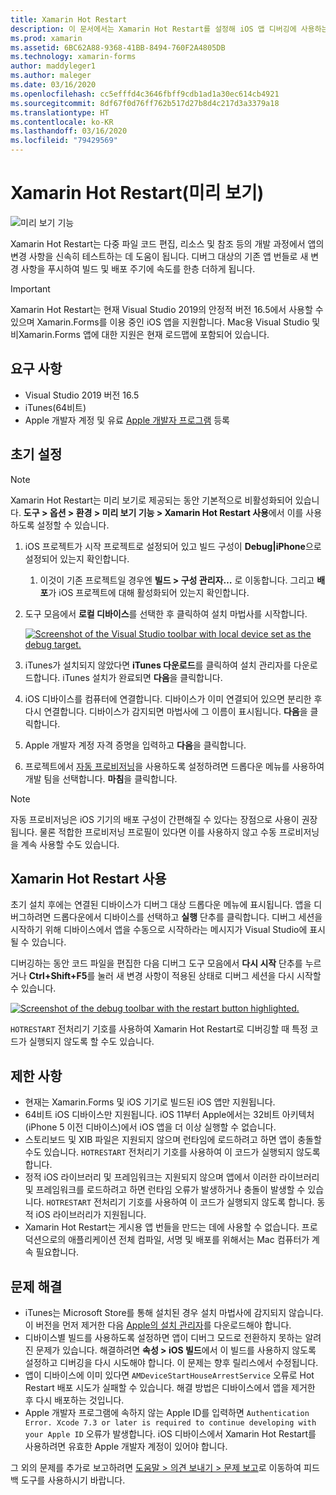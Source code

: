 ```yaml
---
title: Xamarin Hot Restart
description: 이 문서에서는 Xamarin Hot Restart를 설정해 iOS 앱 디버깅에 사용하는 방법을 설명합니다.
ms.prod: xamarin
ms.assetid: 6BC62A88-9368-41BB-8494-760F2A4805DB
ms.technology: xamarin-forms
author: maddyleger1
ms.author: maleger
ms.date: 03/16/2020
ms.openlocfilehash: cc5efffd4c3646fbff9cdb1ad1a30ec614cb4921
ms.sourcegitcommit: 8df67f0d76ff762b517d27b8d4c217d3a3379a18
ms.translationtype: HT
ms.contentlocale: ko-KR
ms.lasthandoff: 03/16/2020
ms.locfileid: "79429569"
---
```

# <a name="xamarin-hot-restart-preview"></a>Xamarin Hot Restart(미리 보기)

![미리 보기 기능](~/media/shared/preview.png)

Xamarin Hot Restart는 다중 파일 코드 편집, 리소스 및 참조 등의 개발 과정에서 앱의 변경 사항을 신속히 테스트하는 데 도움이 됩니다. 디버그 대상의 기존 앱 번들로 새 변경 사항을 푸시하여 빌드 및 배포 주기에 속도를 한층 더하게 됩니다.

> [!IMPORTANT]
> Xamarin Hot Restart는 현재 Visual Studio 2019의 안정적 버전 16.5에서 사용할 수 있으며 Xamarin.Forms를 이용 중인 iOS 앱을 지원합니다. Mac용 Visual Studio 및 비Xamarin.Forms 앱에 대한 지원은 현재 로드맵에 포함되어 있습니다.

## <a name="requirements"></a>요구 사항

- Visual Studio 2019 버전 16.5
- iTunes(64비트)
- Apple 개발자 계정 및 유료 [Apple 개발자 프로그램](https://developer.apple.com/programs) 등록


## <a name="initial-setup"></a>초기 설정

> [!NOTE]
> Xamarin Hot Restart는 미리 보기로 제공되는 동안 기본적으로 비활성화되어 있습니다. **도구 > 옵션 > 환경 > 미리 보기 기능 > Xamarin Hot Restart 사용**에서 이를 사용하도록 설정할 수 있습니다.

1. iOS 프로젝트가 시작 프로젝트로 설정되어 있고 빌드 구성이 **Debug|iPhone**으로 설정되어 있는지 확인합니다.

   1. 이것이 기존 프로젝트일 경우엔 **빌드 > 구성 관리자…** 로 이동합니다. 그리고 **배포**가 iOS 프로젝트에 대해 활성화되어 있는지 확인합니다.

2. 도구 모음에서 **로컬 디바이스**를 선택한 후 클릭하여 설치 마법사를 시작합니다.

    [![](hot-restart-images/toolbar.png "Screenshot of the Visual Studio toolbar with local device set as the debug target.")](hot-restart-images/toolbar.png)

3. iTunes가 설치되지 않았다면 **iTunes 다운로드**를 클릭하여 설치 관리자를 다운로드합니다. iTunes 설치가 완료되면 **다음**을 클릭합니다.

4. iOS 디바이스를 컴퓨터에 연결합니다. 디바이스가 이미 연결되어 있으면 분리한 후 다시 연결합니다. 디바이스가 감지되면 마법사에 그 이름이 표시됩니다. **다음**을 클릭합니다.

5. Apple 개발자 계정 자격 증명을 입력하고 **다음**을 클릭합니다.

6. 프로젝트에서 [자동 프로비저닝](~/ios/get-started/installation/device-provisioning/automatic-provisioning.md)을 사용하도록 설정하려면 드롭다운 메뉴를 사용하여 개발 팀을 선택합니다. **마침**을 클릭합니다.

> [!NOTE]
> 자동 프로비저닝은 iOS 기기의 배포 구성이 간편해질 수 있다는 장점으로 사용이 권장됩니다. 물론 적합한 프로비저닝 프로필이 있다면 이를 사용하지 않고 수동 프로비저닝을 계속 사용할 수도 있습니다.

## <a name="use-xamarin-hot-restart"></a>Xamarin Hot Restart 사용
초기 설치 후에는 연결된 디바이스가 디버그 대상 드롭다운 메뉴에 표시됩니다. 앱을 디버그하려면 드롭다운에서 디바이스를 선택하고 **실행** 단추를 클릭합니다. 디버그 세션을 시작하기 위해 디바이스에서 앱을 수동으로 시작하라는 메시지가 Visual Studio에 표시될 수 있습니다.

디버깅하는 동안 코드 파일을 편집한 다음 디버그 도구 모음에서 **다시 시작** 단추를 누르거나 **Ctrl+Shift+F5**를 눌러 새 변경 사항이 적용된 상태로 디버그 세션을 다시 시작할 수 있습니다.

[![](hot-restart-images/restart.png "Screenshot of the debug toolbar with the restart button highlighted.")](hot-restart-images/toolbar.png)

`HOTRESTART` 전처리기 기호를 사용하여 Xamarin Hot Restart로 디버깅할 때 특정 코드가 실행되지 않도록 할 수도 있습니다.

## <a name="limitations"></a>제한 사항

- 현재는 Xamarin.Forms 및 iOS 기기로 빌드된 iOS 앱만 지원됩니다.
- 64비트 iOS 디바이스만 지원됩니다. iOS 11부터 Apple에서는 32비트 아키텍처(iPhone 5 이전 디바이스)에서 iOS 앱을 더 이상 실행할 수 없습니다.
- 스토리보드 및 XIB 파일은 지원되지 않으며 런타임에 로드하려고 하면 앱이 충돌할 수도 있습니다. `HOTRESTART` 전처리기 기호를 사용하여 이 코드가 실행되지 않도록 합니다.
- 정적 iOS 라이브러리 및 프레임워크는 지원되지 않으며 앱에서 이러한 라이브러리 및 프레임워크를 로드하려고 하면 런타임 오류가 발생하거나 충돌이 발생할 수 있습니다. `HOTRESTART` 전처리기 기호를 사용하여 이 코드가 실행되지 않도록 합니다. 동적 iOS 라이브러리가 지원됩니다.
- Xamarin Hot Restart는 게시용 앱 번들을 만드는 데에 사용할 수 없습니다. 프로덕션으로의 애플리케이션 전체 컴파일, 서명 및 배포를 위해서는 Mac 컴퓨터가 계속 필요합니다.

## <a name="troubleshoot"></a>문제 해결

- iTunes는 Microsoft Store를 통해 설치된 경우 설치 마법사에 감지되지 않습니다. 이 버전을 먼저 제거한 다음 [Apple의 설치 관리자](https://go.microsoft.com/fwlink/?linkid=2101014)를 다운로드해야 합니다.
- 디바이스별 빌드를 사용하도록 설정하면 앱이 디버그 모드로 전환하지 못하는 알려진 문제가 있습니다. 해결하려면 **속성 > iOS 빌드**에서 이 빌드를 사용하지 않도록 설정하고 디버깅을 다시 시도해야 합니다. 이 문제는 향후 릴리스에서 수정됩니다.
- 앱이 디바이스에 이미 있다면 `AMDeviceStartHouseArrestService` 오류로 Hot Restart 배포 시도가 실패할 수 있습니다. 해결 방법은 디바이스에서 앱을 제거한 후 다시 배포하는 것입니다.
- Apple 개발자 프로그램에 속하지 않는 Apple ID를 입력하면 `Authentication Error. Xcode 7.3 or later is required to continue developing with your Apple ID` 오류가 발생합니다. iOS 디바이스에서 Xamarin Hot Restart를 사용하려면 유효한 Apple 개발자 계정이 있어야 합니다. 

그 외의 문제를 추가로 보고하려면 [도움말 > 의견 보내기 > 문제 보고](/visualstudio/ide/feedback-options?view=vs-2019#report-a-problem)로 이동하여 피드백 도구를 사용하시기 바랍니다.

